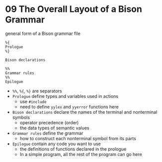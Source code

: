 # 09 The Overall Layout of a Bison Grammar

general form of a Bison grammar file

```bison
%{
Prologue
%}

Bison declarations

%%
Grammar rules
%%
Epilogue
```

- `%%`, `%{`, `%}` are separators
- `Prologue` define types and variables used in actions
    - use `#include`
    - need to define `yylex` and `yyerror` functions here
- `Bison declarations` declare the names of the terminal and nonterminal symbols
    - operator precedence (order)
    - the data types of semantic values
- `Grammar rules` define the grammar
    - how to construct each nonterminal symbol from its parts
- `Epilogue` contain any code you want to use
    - the definitions of functions declared in the prologue
    - In a simple program, all the rest of the program can go here

